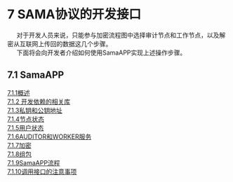 # 7 SAMA协议的开发接口

&emsp;&ensp;对于开发人员来说，只能参与加密流程图中选择审计节点和工作节点，以及解密从互联网上传回的数据这几个步骤。<br>
&emsp;&ensp;下面将会向开发者介绍如何使用SamaAPP实现上述操作步骤。<br>


## 7.1 SamaAPP
[7.1.1概述](7点1点1概述.md)<br>
[7.1.2 开发依赖的相关库](7点1点2开发依赖的相关库.md)<br>
[7.1.3私钥和公钥地址](7点1点3私钥和公钥地址.md)<br>
[7.1.4节点状态](7点1点4节点状态.md)<br>
[7.1.5用户状态](7点1点5节用户状态.md)<br>
[7.1.6AUDITOR和WORKER服务](7点1点6节AUDITOR和WORKER服务.md)<br>
[7.1.7加密](7点1点7节加密.md)<br>
[7.1.8组包](7点1点8节组包.md)<br>
[7.1.9SamaAPP流程](7点1点9SAMAAPP流程.md)<br>
[7.1.10调用接口的注意事项](7点1点10调用接口的其它注意事项.md)<br>